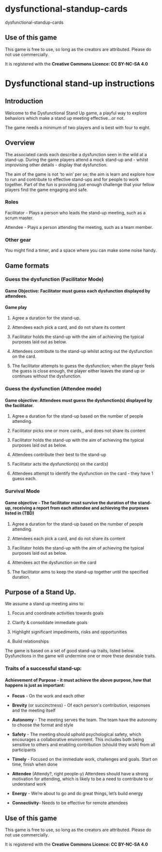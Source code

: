# dysfunctional-standup-cards
dysfunctional-standup-cards

## Use of this game

This game is free to use, so long as the creators are attributed. Please do not use commercially.

It is registered with the **Creative Commons Licence: CC BY-NC-SA 4.0**

# Dysfunctional stand-up instructions

## Introduction

Welcome to the Dysfunctional Stand Up game, a playful way to explore behaviors which make a stand up meeting effective...or not. 

The game needs a minimum of two players and is best with four to eight.

## Overview

The associated cards each describe a dysfunction seen in the wild at a stand-up.  During the game players attend a mock stand-up and - whilst improvising other details - display that dysfunction.  

The aim of the game is not ‘to win’ per se; the aim is learn and explore how to run and contribute to effective stand-ups and for people to work together.  Part of the fun is providing just enough challenge that your fellow players find the game engaging and safe.

### Roles

Facilitator - Plays a person who leads the stand-up meeting, such as a scrum master.

Attendee - Plays a person attending the meeting, such as a team member.

### Other gear

You might find a timer, and a space where you can make some noise handy.

## Game formats

### Guess the dysfunction (Facilitator Mode)  

#### Game Objective: Facilitator must guess each dysfunction displayed by attendees.

#### Game play

1. Agree a duration for the stand-up.

2. Attendees each pick a card, and do not share its content

3. Facilitator holds the stand-up with the aim of achieving the typical purposes laid out as below.

4. Attendees contribute to the stand-up whilst acting out the dysfunction on the card.

5. The facilitator attempts to guess the dysfunction; when the player feels the guess is close enough, the player either leaves the stand up or continues without the dysfunction.

### Guess the dysfunction (Attendee mode)

#### Game objective: Attendees must guess the dysfunction(s) displayed by the facilitator.

1. Agree a duration for the stand-up based on the number of people attending.

2. Facilitator picks one or more cards,, and does not share its content

3. Facilitator holds the stand-up with the aim of achieving the typical purposes laid out as below.

4. Attendees contribute their best to the stand-up

5. Facilitator acts the dysfunction(s) on the card(s)

6. Attendees attempt to identify the dysfunction on the card - they have 1 guess each.

### Survival Mode

#### Game objective - The facilitator must survive the duration of the stand-up, receiving a report from each attendee and achieving the purposes listed in (TBD)

1. Agree a duration for the stand-up based on the number of people attending.

2. Attendees each pick a card, and do not share its content

3. Facilitator holds the stand-up with the aim of achieving the typical purposes laid out as below.

4. Attendees act the dysfunction on the card

5. The facilitator aims to keep the stand-up together until the specified duration.

## Purpose of a Stand Up.

We assume a stand up meeting aims to:

1. Focus and coordinate activities towards goals

2. Clarify & consolidate immediate goals 

3. Highlight significant impediments, risks and opportunities

4. Build relationships

The game is based on a set of good stand-up traits, listed below. Dysfunctions in the game will undermine one or more these desirable traits.

### Traits of a successful stand-up:

#### Achievement of Purpose - it must achieve the above purpose, how that happens is just as important:

* **Focus** - On the work and each other

* **Brevity** (or succinctness) - Of each person's contribution, responses and the meeting itself

* **Autonomy** - The meeting serves the team.  The team have the autonomy to choose the format and style

* **Safety** - The meeting should uphold psychological safety, which encourages a collaborative environment.  This includes both being sensitive to others and enabling contribution (should they wish) from all participants

* **Timely** - Focused on the immediate work, challenges and goals.  Start on time, finish when done  

* **Attendee** (Attendy?, right people-y) Attendees should have a strong motivation for attending, which is likely to be a need to contribute to or understand work

* **Energy** - We’re about to go and do great things, let’s build energy

* **Connectivity**- Needs to be effective for remote attendees

## Use of this game

This game is free to use, so long as the creators are attributed. Please do not use commercially.

It is registered with the **Creative Commons Licence: CC BY-NC-SA 4.0**
